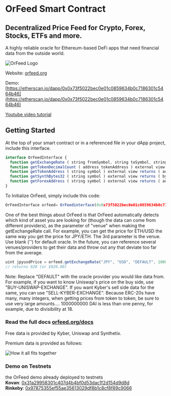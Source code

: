 # OrFeed Smart Contract

## Decentralized Price Feed for Crypto, Forex, Stocks, ETFs and more.

A highly reliable oracle for Ethereum-based DeFi apps that need financial data from the outside world.

![OrFeed Logo](https://www.orfeed.org/images/orfeed.png)


Website: [orfeed.org](https://www.orfeed.org)

Demo: [https://etherscan.io/dapp/0x0x73f5022bec0e01c0859634b0c7186301c5464b46](https://etherscan.io/dapp/0x0x73f5022bec0e01c0859634b0c7186301c5464b46)

[Youtube video tutorial](https://youtu.be/LK1BiSveEI4)


## Getting Started

At the top of your smart contract or in a referenced file in your dApp project, include this interface.

```javascript
interface OrFeedInterface {
  function getExchangeRate ( string fromSymbol, string toSymbol, string venue, uint256 amount ) external view returns ( uint256 );
  function getTokenDecimalCount ( address tokenAddress ) external view returns ( uint256 );
  function getTokenAddress ( string symbol ) external view returns ( address );
  function getSynthBytes32 ( string symbol ) external view returns ( bytes32 );
  function getForexAddress ( string symbol ) external view returns ( address );
}
```


To Initialize OrFeed, simply include this code:

```javascript
OrFeedInterface orfeed= OrFeedinterface(0x0x73f5022bec0e01c0859634b0c7186301c5464b46);

```

One of the best things about OrFeed is that OrFeed automatically detects which kind of asset you are looking for (though the data can come from different providers), as the parameter of "venue" when making the getExchangeRate call. For example, you can get the price for ETH/USD the same way you get the price for JPY/ETH. The 3rd parameter is the venue. Use blank ('') for default oracle. In the future, you can reference several venues/providers to get their data and throw out any that deviate too far from the average.

```javascript
uint jpyusdPrice = orfeed.getExchangeRate("JPY", "USD", "DEFAULT", 100000);
// returns 920 (or $920.00)
```

Note: Replace "DEFAULT" with the oracle provider you would like data from. For example, if you want to know Uniswap's price on the buy side, use "BUY-UNISWAP-EXCHANGE". If you want Kyber's sell side data for the same, you can use "SELL-KYBER-EXCHANGE". Because ERC-20s have many, many integers, when getting prices from token to token, be sure to use very large amounts.... 1000000000 DAI is less than one penny, for example, due to divisibility at 18. 

### Read the full docs [orfeed.org/docs](https://www.orfeed.org/docs)

Free data is provided by Kyber, Uniswap and Synthetix. 

Premium data is provided as follows:

![How it all fits together](https://www.orfeed.org/images/diagram.png)

### Demo on Testnets
the OrFeed demo already deployed to testnets  
**Kovan**: [0x31a29958301c407d4b4bf0d53dac1f2d154d9d8d](https://kovan.etherscan.io/address/0x31a29958301c407d4b4bf0d53dac1f2d154d9d8d)  
**Rinkeby**: [0x97875355ef55ae35613029df8b1c8cf8f89c9066](https://rinkeby.etherscan.io/address/0x97875355ef55ae35613029df8b1c8cf8f89c9066) 

